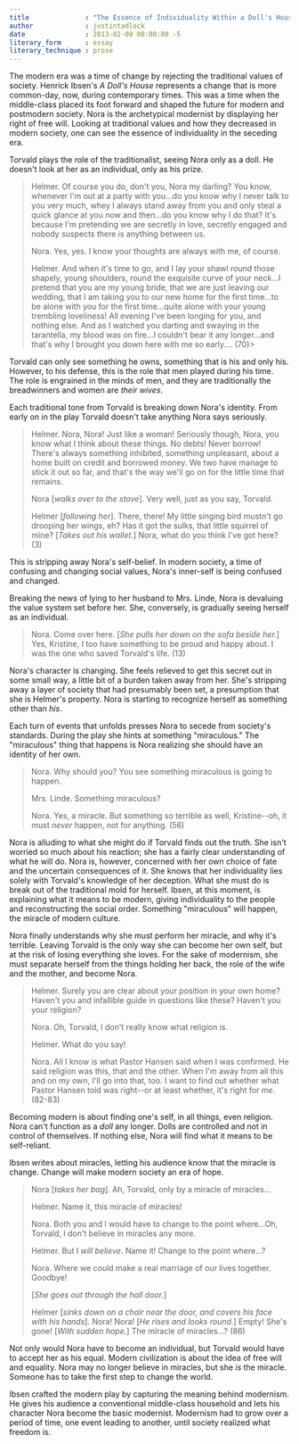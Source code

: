 ```yaml
---
title              : "The Essence of Individuality Within a Doll's House"
author             : justintadlock
date               : 2013-02-09 00:00:00 -5
literary_form      : essay
literary_technique : prose
---
```


The modern era was a time of change by rejecting the traditional values of society. Henrick Ibsen's _A Doll's House_ represents a change that is more common-day, now, during contemporary times. This was a time when the middle-class placed its foot forward and shaped the future for modern and postmodern society. Nora is the archetypical modernist by displaying her right of free will. Looking at traditional values and how they decreased in modern society, one can see the essence of individuality in the seceding era.

Torvald plays the role of the traditionalist, seeing Nora only as a doll. He doesn't look at her as an individual, only as his prize.

> Helmer. Of course you do, don't you, Nora my darling? You know, whenever I'm out at a party with you…do you know why I never talk to you very much, whey I always stand away from you and only steal a quick glance at you now and then…do you know why I do that? It's because I'm pretending we are secretly in love, secretly engaged and nobody suspects there is anything between us.
>
> Nora. Yes, yes. I know your thoughts are always with me, of course.
>
> Helmer. And when it's time to go, and I lay your shawl round those shapely, young shoulders, round the exquisite curve of your neck…I pretend that you are my young bride, that we are just leaving our wedding, that I am taking you to our new home for the first time…to be alone with you for the first time…quite alone with your young trembling loveliness! All evening I've been longing for you, and nothing else. And as I watched you darting and swaying in the tarantella, my blood was on fire…I couldn't bear it any longer…and that's why I brought you down here with me so early…. (70)>

Torvald can only see something he owns, something that is his and only his. However, to his defense, this is the role that men played during his time. The role is engrained in the minds of men, and they are traditionally the breadwinners and women are _their wives_.

Each traditional tone from Torvald is breaking down Nora's identity. From early on in the play Torvald doesn't take anything Nora says seriously.

> Helmer. Nora, Nora! Just like a woman! Seriously though, Nora, you know what I think about these things. No debts! Never borrow! There's always something inhibited, something unpleasant, about a home built on credit and borrowed money. We two have manage to stick it out so far, and that's the way we'll go on for the little time that remains.
>
> Nora [_walks over to the stove_]. Very well, just as you say, Torvald.
>
> Helmer [_following her_]. There, there! My little singing bird mustn't go drooping her wings, eh? Has it got the sulks, that little squirrel of mine? [_Takes out his wallet._] Nora, what do you think I've got here? (3)

This is stripping away Nora's self-belief. In modern society, a time of confusing and changing social values, Nora's inner-self is being confused and changed.

Breaking the news of lying to her husband to Mrs. Linde, Nora is devaluing the value system set before her. She, conversely, is gradually seeing herself as an individual.

> Nora. Come over here. [_She pulls her down on the sofa beside her._] Yes, Kristine, I too have something to be proud and happy about. I was the one who saved Torvald's life. (13)

Nora's character is changing. She feels relieved to get this secret out in some small way, a little bit of a burden taken away from her. She's stripping away a layer of society that had presumably been set, a presumption that she is Helmer's property. Nora is starting to recognize herself as something other than _his_.

Each turn of events that unfolds presses Nora to secede from society's standards. During the play she hints at something "miraculous." The "miraculous" thing that happens is Nora realizing she should have an identity of her own.

> Nora. Why should you? You see something miraculous is going to happen.
>
> Mrs. Linde. Something miraculous?
>
> Nora. Yes, a miracle. But something so terrible as well, Kristine--oh, it must _never_ happen, not for anything. (56)

Nora is alluding to what she might do if Torvald finds out the truth. She isn't worried so much about his reaction; she has a fairly clear understanding of what he will do. Nora is, however, concerned with her own choice of fate and the uncertain consequences of it. She knows that her individuality lies solely with Torvald's knowledge of her deception. What she must do is break out of the traditional mold for herself. Ibsen, at this moment, is explaining what it means to be modern, giving individuality to the people and reconstructing the social order. Something "miraculous" will happen, the miracle of modern culture.

Nora finally understands why she must perform her miracle, and why it's terrible. Leaving Torvald is the only way she can become her own self, but at the risk of losing everything she loves. For the sake of modernism, she must separate herself from the things holding her back, the role of the wife and the mother, and become Nora.

> Helmer. Surely you are clear about your position in your own home? Haven't you and infallible guide in questions like these? Haven't you your religion?
>
> Nora. Oh, Torvald, I don't really know what religion is.
>
> Helmer. What do you say!
>
> Nora. All I know is what Pastor Hansen said when I was confirmed. He said religion was this, that and the other. When I'm away from all this and on my own, I'll go into that, too. I want to find out whether what Pastor Hansen told was right--or at least whether, it's right for _me_. (82-83)

Becoming modern is about finding one's self, in all things, even religion. Nora can't function as a _doll_ any longer. Dolls are controlled and not in control of themselves. If nothing else, Nora will find what it means to be self-reliant.

Ibsen writes about miracles, letting his audience know that the miracle is change. Change will make modern society an era of hope.

> Nora [_takes her bag_]. Ah, Torvald, only by a miracle of miracles&hellip;
>
> Helmer. Name it, this miracle of miracles!
>
> Nora. Both you and I would have to change to the point where…Oh, Torvald, I don't believe in miracles any more.
>
> Helmer. But I _will believe_. Name it! Change to the point where&hellip;?
>
> Nora. Where we could make a real marriage of our lives together. Goodbye!
>
> [_She goes out through the hall door._]
>
> Helmer [_sinks down on a chair near the door, and covers his face with his hands_]. Nora! Nora! [_He rises and looks round._] Empty! She's gone! [_With sudden hope._] The miracle of miracles…? (86)

Not only would Nora have to become an individual, but Torvald would have to accept her as his equal. Modern civilization is about the idea of free will and equality. Nora may no longer believe in miracles, but she _is_ the miracle. Someone has to take the first step to change the world.

Ibsen crafted the modern play by capturing the meaning behind modernism. He gives his audience a conventional middle-class household and lets his character Nora become the basic modernist. Modernism had to grow over a period of time, one event leading to another, until society realized what freedom is. 
